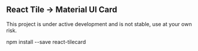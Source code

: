 ## React Tile -> Material UI Card

This project is under active development and is not stable, use at your own risk.

npm install --save react-tilecard
